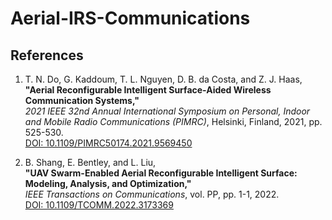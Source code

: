 # Aerial-IRS-Communications

## References

1. T. N. Do, G. Kaddoum, T. L. Nguyen, D. B. da Costa, and Z. J. Haas,  
   **"Aerial Reconfigurable Intelligent Surface-Aided Wireless Communication Systems,"**  
   *2021 IEEE 32nd Annual International Symposium on Personal, Indoor and Mobile Radio Communications (PIMRC)*, Helsinki, Finland, 2021, pp. 525-530.  
   [DOI: 10.1109/PIMRC50174.2021.9569450](https://doi.org/10.1109/PIMRC50174.2021.9569450)  

2. B. Shang, E. Bentley, and L. Liu,  
   **"UAV Swarm-Enabled Aerial Reconfigurable Intelligent Surface: Modeling, Analysis, and Optimization,"**  
   *IEEE Transactions on Communications*, vol. PP, pp. 1-1, 2022.  
   [DOI: 10.1109/TCOMM.2022.3173369](https://doi.org/10.1109/TCOMM.2022.3173369)
